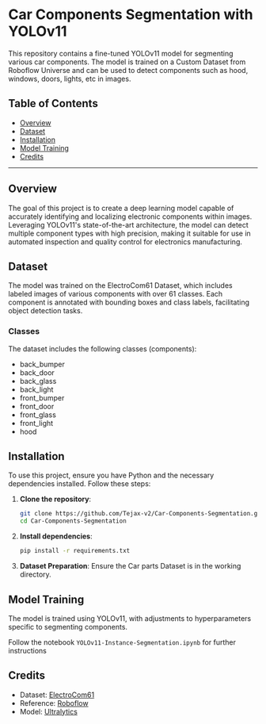 # Car Components Segmentation with YOLOv11

This repository contains a fine-tuned YOLOv11 model for segmenting various car components. The model is trained on a Custom Dataset from Roboflow Universe and can be used to detect components such as hood, windows, doors, lights, etc in images.

## Table of Contents
- [Overview](#overview)
- [Dataset](#dataset)
- [Installation](#installation)
- [Model Training](#model-training)
- [Credits](#credits)

---

## Overview

The goal of this project is to create a deep learning model capable of accurately identifying and localizing electronic components within images. Leveraging YOLOv11's state-of-the-art architecture, the model can detect multiple component types with high precision, making it suitable for use in automated inspection and quality control for electronics manufacturing.

## Dataset

The model was trained on the ElectroCom61 Dataset, which includes labeled images of various components with over 61 classes. Each component is annotated with bounding boxes and class labels, facilitating object detection tasks.

### Classes

The dataset includes the following classes (components):
- back_bumper
- back_door
- back_glass
- back_light
- front_bumper
- front_door
- front_glass
- front_light
- hood

## Installation

To use this project, ensure you have Python and the necessary dependencies installed. Follow these steps:

1. **Clone the repository**:
    ```bash
    git clone https://github.com/Tejax-v2/Car-Components-Segmentation.git
    cd Car-Components-Segmentation
    ```

2. **Install dependencies**:
    ```bash
    pip install -r requirements.txt
    ```
4. **Dataset Preparation**:
   Ensure the Car parts Dataset is in the working directory.

## Model Training

The model is trained using YOLOv11, with adjustments to hyperparameters specific to segmenting components. 

Follow the notebook `YOLOv11-Instance-Segmentation.ipynb` for further instructions

## Credits
- Dataset: [ElectroCom61](https://universe.roboflow.com/segmentation-9q8ob/car-parts-llqro/dataset/1)
- Reference: [Roboflow](https://github.com/roboflow/notebooks/blob/main/notebooks/train-yolov8-instance-segmentation-on-custom-dataset.ipynb)
- Model: [Ultralytics](https://github.com/ultralytics/ultralytics)
